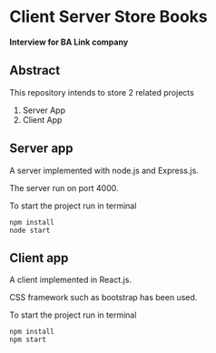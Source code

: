 # Client Server Store Books
__Interview for BA Link company__

## Abstract
This repository intends to store 2 related projects
1. Server App
2. Client App

## Server app
A server implemented with node.js and Express.js.

The server run on port 4000.

To start the project run in terminal
```
npm install
node start
```

## Client app
A client implemented in React.js.

CSS framework such as bootstrap has been used.

To start the project run in terminal
```
npm install
npm start
```
